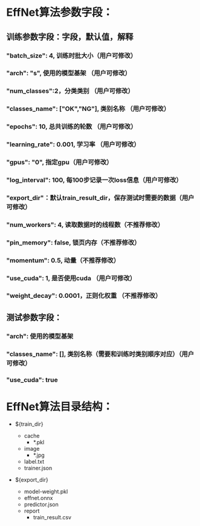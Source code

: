 # EffNet算法参数字段：

## 训练参数字段：字段，默认值，解释

### "batch_size": 4, 训练时批大小（用户可修改）

### "arch": "s", 使用的模型基架 （用户可修改）

### "num_classes":2，分类类别 （用户可修改）

### "classes_name": ["OK","NG"], 类别名称 （用户可修改）

### "epochs": 10, 总共训练的轮数 （用户可修改）

### "learning_rate": 0.001, 学习率 （用户可修改）

### "gpus": "0", 指定gpu（用户可修改）

### "log_interval": 100, 每100步记录一次loss信息（用户可修改）

### "export_dir"：默认train_result_dir，保存测试时需要的数据（用户可修改）

### "num_workers": 4, 读取数据时的线程数（不推荐修改）

### "pin_memory": false, 锁页内存（不推荐修改）

### "momentum": 0.5, 动量（不推荐修改）
### "use_cuda": 1, 是否使用cuda （用户可修改）
### "weight_decay": 0.0001，正则化权重 （不推荐修改）

## 测试参数字段：

### "arch": 使用的模型基架

### "classes_name": [], 类别名称（需要和训练时类别顺序对应）（用户可修改）

### "use_cuda": true 

# EffNet算法目录结构：

- ${train_dir}
  - cache
    - *.pkl
  - image
    - *.jpg
  - label.txt
  - trainer.json

- ${export_dir}
  - model-weight.pkl
  - effnet.onnx
  - predictor.json
  - report
    - train_result.csv
    
